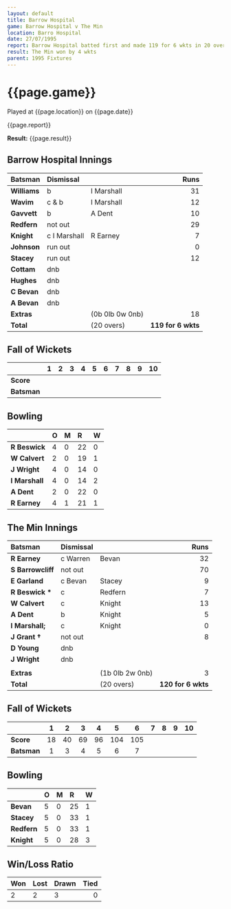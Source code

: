 ```yaml
---
layout: default
title: Barrow Hospital
game: Barrow Hospital v The Min
location: Barro Hospital
date: 27/07/1995
report: Barrow Hospital batted first and made 119 for 6 wkts in 20 overs. The Min replied with 120 for 6 wkts in exactly 20 overs
result: The Min won by 4 wkts
parent: 1995 Fixtures
---
```


# {{page.game}}

Played at {{page.location}} on {{page.date}}

{{page.report}}

**Result:** {{page.result}}

## Barrow Hospital Innings

| Batsman | Dismissal |  | Runs |
|:---|:---|---|---:|
| **Williams** | b | I Marshall | 31 |
| **Wavim** | c & b | I Marshall | 12 |
| **Gavvett** | b | A Dent | 10 |
| **Redfern** | not out |  | 29 |
| **Knight** | c I Marshall | R Earney | 7 |
| **Johnson** | run out |  | 0 |
| **Stacey** | run out |  | 12 |
| **Cottam** | dnb |  |  |
| **Hughes** | dnb |  |  |
| **C Bevan** | dnb |  |  |
| **A Bevan** | dnb |  |  |
| **Extras** | | (0b 0lb 0w 0nb) | 18 |
| **Total** | | (20 overs) | **119 for 6 wkts** |

## Fall of Wickets

| | 1 | 2 | 3 | 4 | 5 | 6 | 7 | 8 | 9 | 10 |
|---|:---:|:---:|:---:|:---:|:---:|:---:|:---:|:---:|:---:|:---:|
| **Score** |  |  |  |  |  |  |  |  |  |  |
| **Batsman** |  |  |  |  |  |  |  |  |  |  |

## Bowling

| | O | M | R | W |
|---|:---|:---|:---|:---|
| **R Beswick** | 4 | 0 | 22 | 0 |
| **W Calvert** | 2 | 0 | 19 | 1 |
| **J Wright** | 4 | 0 | 14 | 0 |
| **I Marshall** | 4 | 0 | 14 | 2 |
| **A Dent** | 2 | 0 | 22 | 0 |
| **R Earney** | 4 | 1 | 21 | 1 |

## The Min Innings

| Batsman | Dismissal |  | Runs |
|:---|:---|---|---:|
| **R Earney** | c Warren | Bevan | 32 |
| **S Barrowcliff** | not out |  | 70 |
| **E Garland** | c Bevan | Stacey | 9 |
| **R Beswick &#42;** | c | Redfern | 7 |
| **W Calvert** | c | Knight | 13 |
| **A Dent** | b | Knight | 5 |
| **I Marshall;** | c | Knight | 0 |
| **J Grant &#8224;** | not out |  | 8 |
| **D Young** | dnb |  |  |
| **J Wright** | dnb |  |  |
|  |  |  |  |
| **Extras** | | (1b 0lb 2w 0nb) | 3 |
| **Total** | | (20 overs) | **120 for 6 wkts** |

## Fall of Wickets

| | 1 | 2 | 3 | 4 | 5 | 6 | 7 | 8 | 9 | 10 |
|---|:---:|:---:|:---:|:---:|:---:|:---:|:---:|:---:|:---:|:---:|
| **Score** | 18 | 40 | 69 | 96 | 104 | 105 |  |  |  |  |
| **Batsman** | 1 | 3 | 4 | 5 | 6 | 7 |  |  |  |  |

## Bowling

| | O | M | R | W |
|---|:---|:---|:---|:---|
| **Bevan** | 5 | 0 | 25 | 1 |
| **Stacey** | 5 | 0 | 33 | 1 |
| **Redfern** | 5 | 0 | 33 | 1 |
| **Knight** | 5 | 0 | 28 | 3 |


## Win/Loss Ratio

| Won | Lost | Drawn | Tied |
|:---|:---|:---|---:|
| 2 | 2 | 3 | 0 |